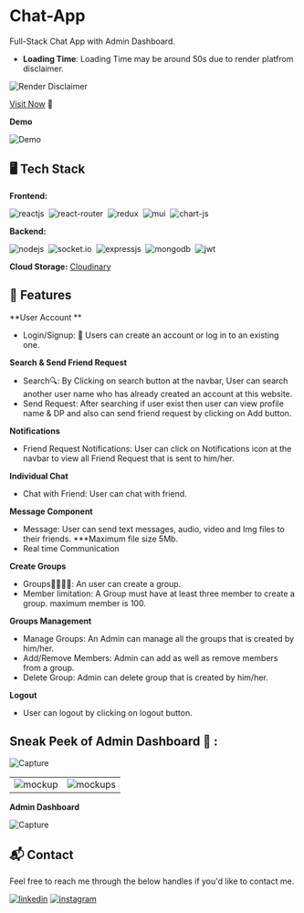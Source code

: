 
# Chat-App
Full-Stack Chat App with Admin Dashboard.

- **Loading Time**: Loading Time may be around 50s due to render platfrom disclaimer.

![Render Disclaimer](https://res.cloudinary.com/ddxwcwxhl/image/upload/v1728108870/samples/landscapes/ta8hyhwztzdmnrsg32mg.png)&nbsp;

[Visit Now](https://chat-app-frontend-usr3.vercel.app/) 🚀

**Demo**

![Demo](https://res.cloudinary.com/ddxwcwxhl/image/upload/v1728111233/samples/landscapes/sruojprtj4cvbmptmyl8.gif)&nbsp;

## 🖥️ Tech Stack
**Frontend:**

![reactjs](https://img.shields.io/badge/React-20232A?style=for-the-badge&logo=react&logoColor=61DAFB)&nbsp;
![react-router](https://img.shields.io/badge/React_Router-CA4245?style=for-the-badge&logo=react-router&logoColor=white)&nbsp;
![redux](https://img.shields.io/badge/Redux-593D88?style=for-the-badge&logo=redux&logoColor=white)&nbsp;
![mui](https://img.shields.io/badge/Material--UI-0081CB?style=for-the-badge&logo=material-ui&logoColor=white)&nbsp;
![chart-js](https://img.shields.io/badge/Chart.js-FF6384?style=for-the-badge&logo=chartdotjs&logoColor=white)&nbsp;

**Backend:**

![nodejs](https://img.shields.io/badge/Node.js-43853D?style=for-the-badge&logo=node.js&logoColor=white)&nbsp;
![socket.io](https://media.dev.to/cdn-cgi/image/width=160,height=70,fit=cover,gravity=auto,format=auto/https%3A%2F%2Fdev-to-uploads.s3.amazonaws.com%2Fi%2F9ukpln29sl8qt01w9fea.png)&nbsp;
![expressjs](https://img.shields.io/badge/Express.js-000000?style=for-the-badge&logo=express&logoColor=white)&nbsp;
![mongodb](https://img.shields.io/badge/MongoDB-4EA94B?style=for-the-badge&logo=mongodb&logoColor=white)&nbsp;
![jwt](	https://img.shields.io/badge/JWT-000000?style=for-the-badge&logo=JSON%20web%20tokens&logoColor=white)&nbsp;


**Cloud Storage:** [Cloudinary](https://cloudinary.com/)

## 🚀 Features

**User Account **
- Login/Signup: 🚪 Users can create an account or log in to an existing one.

**Search & Send Friend Request**
- Search🔍:  By Clicking on search button at the navbar, User can search another user name who has already created an account at this website.
- Send Request: After searching if user exist then user can view profile name & DP and also can send friend request by clicking on Add button. 

**Notifications**
- Friend Request Notifications: User can click on Notifications icon at the navbar to view all Friend Request that is sent to him/her.
  
**Individual Chat**
- Chat with Friend:  User can chat with friend.

**Message Component**
- Message: User can send text messages, audio, video and Img files to their friends. ***Maximum file size 5Mb.
- Real time Communication
  
**Create Groups**
- Groups👨‍👩‍👧‍👧: An user can create a group.
- Member limitation: A Group must have at least three member to create a group. maximum member is 100.
  
**Groups Management**
- Manage Groups: An Admin can manage all the groups that is created by him/her.
- Add/Remove Members: Admin can add as well as remove members from a group.
- Delete Group: Admin can delete group that is created by him/her.

**Logout**
- User can logout by clicking on logout button.

## Sneak Peek of Admin Dashboard 🙈 :
![Capture](https://res.cloudinary.com/ddxwcwxhl/image/upload/v1728073807/samples/landscapes/zw3alamys9w2fstqjkw8.png)

<table>
  <tr>
    <td><img src="https://res.cloudinary.com/ddxwcwxhl/image/upload/v1728073806/samples/landscapes/yjlrtl4naxcyzktkyahr.png" alt="mockup" /></td>
    <td><img src="https://res.cloudinary.com/ddxwcwxhl/image/upload/v1728073806/samples/landscapes/um3iyq0pqllf2wpgxzef.png" alt="mockups" /></td>
  </tr>
  
</table>

**Admin Dashboard**

![Capture](https://res.cloudinary.com/ddxwcwxhl/image/upload/v1728073806/samples/landscapes/yizsbllyt0knfmp7iqwv.png)

<h2>📬 Contact</h2>

Feel free to reach me through the below handles if you'd like to contact me.

[![linkedin](https://img.shields.io/badge/LinkedIn-0077B5?style=for-the-badge&logo=linkedin&logoColor=white)](https://www.linkedin.com/in/roushan-singh-645819236/)
[![instagram](https://img.shields.io/badge/Instagram-E4405F?style=for-the-badge&logo=instagram&logoColor=white)](https://instagram.com/roushansingh3698?igshid=MzMyNGUyNmU2YQ==)


